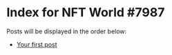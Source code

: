 # Index for NFT World #7987
Posts will be displayed in the order below:

- [Your first post](./001-first.md)

